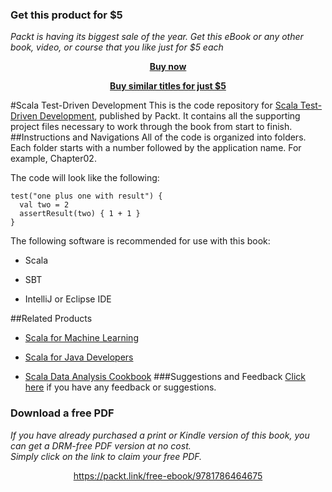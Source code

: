
### Get this product for $5

<i>Packt is having its biggest sale of the year. Get this eBook or any other book, video, or course that you like just for $5 each</i>


<b><p align='center'>[Buy now](https://packt.link/9781786464675)</p></b>


<b><p align='center'>[Buy similar titles for just $5](https://subscription.packtpub.com/search)</p></b>


#Scala Test-Driven Development
This is the code repository for [Scala Test-Driven Development](https://www.packtpub.com/application-development/scala-test-driven-development?utm_source=github&utm_medium=repository&utm_campaign=9781786464675), published by Packt. It contains all the supporting project files necessary to work through the book from start to finish.
##Instructions and Navigations
All of the code is organized into folders. Each folder starts with a number followed by the application name. For example, Chapter02.



The code will look like the following:
```
test("one plus one with result") {
  val two = 2
  assertResult(two) { 1 + 1 }
}
```

The following software is recommended for use with this book:

* Scala

* SBT

* IntelliJ or Eclipse IDE

##Related Products
* [Scala for Machine Learning](https://www.packtpub.com/big-data-and-business-intelligence/scala-machine-learning?utm_source=github&utm_medium=repository&utm_campaign=9781783558742)

* [Scala for Java Developers](https://www.packtpub.com/application-development/scala-java-developers?utm_source=github&utm_medium=repository&utm_campaign=9781783283637)

* [Scala Data Analysis Cookbook](https://www.packtpub.com/big-data-and-business-intelligence/scala-data-analysis-cookbook?utm_source=github&utm_medium=repository&utm_campaign=9781784396749)
###Suggestions and Feedback
[Click here](https://docs.google.com/forms/d/e/1FAIpQLSe5qwunkGf6PUvzPirPDtuy1Du5Rlzew23UBp2S-P3wB-GcwQ/viewform) if you have any feedback or suggestions.
### Download a free PDF

 <i>If you have already purchased a print or Kindle version of this book, you can get a DRM-free PDF version at no cost.<br>Simply click on the link to claim your free PDF.</i>
<p align="center"> <a href="https://packt.link/free-ebook/9781786464675">https://packt.link/free-ebook/9781786464675 </a> </p>